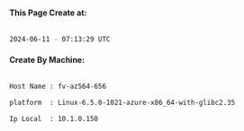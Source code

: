 
   
#### This Page Create at:

```bash

2024-06-11 - 07:13:29 UTC

```

#### Create By Machine:

```bash

Host Name : fv-az564-656

platform  : Linux-6.5.0-1021-azure-x86_64-with-glibc2.35

Ip Local  : 10.1.0.150

```

